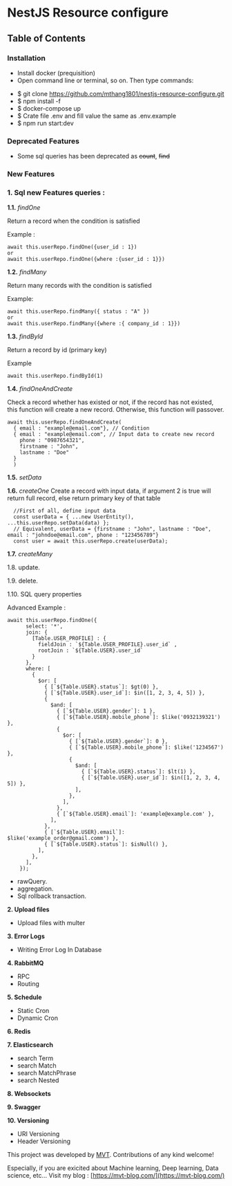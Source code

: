# NestJS Resource configure

## Table of Contents

### **Installation**

- Install docker (prequisition)
- Open command line or terminal, so on. Then type commands:

* $ git clone https://github.com/mthang1801/nestjs-resource-configure.git
* $ npm install -f
* $ docker-compose up
* $ Crate file .env and fill value the same as .env.example
* $ npm run start:dev

### **Deprecated Features**

- Some sql queries has been deprecated as ~~count~~, ~~find~~

### **New Features**

### **1. Sql new Features queries :**

**1.1.** _findOne_

Return a record when the condition is satisfied

Example :

```
await this.userRepo.findOne({user_id : 1})
or
await this.userRepo.findOne({where :{user_id : 1}})
```

**1.2.** _findMany_

Return many records with the condition is satisfied

Example:

```
await this.userRepo.findMany({ status : "A" })
or
await this.userRepo.findMany({where :{ company_id : 1}})
```

**1.3.** _findById_

Return a record by id (primary key)

Example

```
await this.userRepo.findById(1)
```

**1.4.** _findOneAndCreate_

Check a record whether has existed or not, if the record has not existed, this function will create a new record. Otherwise, this function will passover.

```
await this.userRepo.findOneAndCreate(
  { email : "example@email.com"}, // Condition
  { email : "example@email.com", // Input data to create new record
    phone : "0987654321",
    firstname : "John",
    lastname : "Doe"
  }
  )
```

**1.5.** _setData_

**1.6.** _createOne_
Create a record with input data, if argument 2 is true will return full record, else return primary key of that table

```
  //First of all, define input data
  const userData = { ...new UserEntity(), ...this.userRepo.setData(data) };
  // Equivalent, userData = {firstname : "John", lastname : "Doe", email : "johndoe@email.com", phone : "123456789"}
  const user = await this.userRepo.create(userData);
```

**1.7.** _createMany_

1.8. update.

1.9. delete.

1.10. SQL query properties

Advanced Example :

```
await this.userRepo.findOne({
      select: '*',
      join: {
        [Table.USER_PROFILE] : {
          fieldJoin : `${Table.USER_PROFILE}.user_id` ,
          rootJoin : `${Table.USER}.user_id`
        }
      },
      where: [
        {
          $or: [
            { [`${Table.USER}.status`]: $gt(0) },
            { [`${Table.USER}.user_id`]: $in([1, 2, 3, 4, 5]) },
            {
              $and: [
                { [`${Table.USER}.gender`]: 1 },
                { [`${Table.USER}.mobile_phone`]: $like('0932139321') },
                {
                  $or: [
                    { [`${Table.USER}.gender`]: 0 },
                    { [`${Table.USER}.mobile_phone`]: $like('1234567') },
                    {
                      $and: [
                        { [`${Table.USER}.status`]: $lt(1) },
                        { [`${Table.USER}.user_id`]: $in([1, 2, 3, 4, 5]) },
                      ],
                    },
                  ],
                },
                { [`${Table.USER}.email`]: 'example@example.com' },
              ],
            },
            { [`${Table.USER}.email`]: $like('example_order@gmail.comm') },
            { [`${Table.USER}.status`]: $isNull() },
          ],
        },
      ],
    });
```

- rawQuery.
- aggregation.
- Sql rollback transaction.

**2. Upload files**

- Upload files with multer

**3. Error Logs**

- Writing Error Log In Database

**4. RabbitMQ**

- RPC
- Routing

**5. Schedule**

- Static Cron
- Dynamic Cron

**6. Redis**

**7. Elasticsearch**

- search Term
- search Match
- search MatchPhrase
- search Nested

**8. Websockets**

**9. Swagger**

**10. Versioning**

- URI Versioning
- Header Versioning

This project was developed by [MVT](https://github.com/mthang1801). Contributions of any kind welcome!

Especially, if you are exicited about Machine learning, Deep learning, Data science, etc... Visit my blog : [https://mvt-blog.com/](https://mvt-blog.com/)
